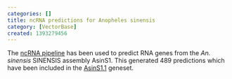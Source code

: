 ```yaml
---
categories: []
title: ncRNA predictions for Anopheles sinensis
category: [VectorBase]
created: 1393279456
---
```

The <a href="/info/genome/genebuild/ncrna.html">ncRNA pipeline</a> has been used to predict RNA genes from the <em>An. sinensis</em> SINENSIS assembly AsinS1. This generated 489 predictions which have been included in the <a href="/organisms/anopheles-sinensis/sinensis/AsinS1.1">AsinS1.1</a> geneset.
